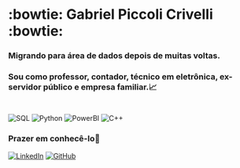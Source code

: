 # :bowtie: Gabriel Piccoli Crivelli :bowtie:

### Migrando para área de dados depois de muitas voltas. 
### Sou como professor, contador, técnico em eletrônica, ex-servidor público e empresa familiar.:chart_with_upwards_trend:

# 
![SQL](https://img.shields.io/badge/SQL-000?style=for-the-badge&logo=SQL)
![Python](https://img.shields.io/badge/Python-000?style=for-the-badge&logo=python)
![PowerBI](https://img.shields.io/badge/PowerBI-000?style=for-the-badge&logo=PowerBI)
![C++](https://img.shields.io/badge/C%2B%2B-000?style=for-the-badge&logo=c%2B%2B&logoColor=00599C)

### Prazer em conhecê-lo:wave:

[![LinkedIn](https://img.shields.io/badge/LinkedIn-22d?style=for-the-badge&logo=linkedin&logoColor=0E76A8)](https://www.linkedin.com/in/gabriel-piccoli-crivelli/)
[![GitHub](https://img.shields.io/badge/GitHub-22d?style=for-the-badge&logo=GitHub)](https://github.com/Gabriel-PC)

